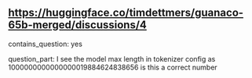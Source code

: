## https://huggingface.co/timdettmers/guanaco-65b-merged/discussions/4

contains_question: yes

question_part: I see the model max length in tokenizer config as 1000000000000000019884624838656 is this a correct number